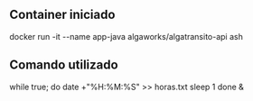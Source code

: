 ## Container iniciado
docker run -it --name app-java algaworks/algatransito-api ash


## Comando utilizado
while true; do
   date +"%H:%M:%S" >> horas.txt
   sleep 1
done &
